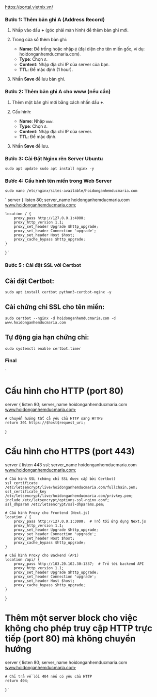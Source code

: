 
https://portal.vietnix.vn/

### Bước 1: Thêm bản ghi A (Address Record)
1. Nhấp vào dấu **+** (góc phải màn hình) để thêm bản ghi mới.
2. Trong cửa sổ thêm bản ghi:
   - **Name**: Để trống hoặc nhập `@` (đại diện cho tên miền gốc, ví dụ: hoidonganhemducmaria.com).
   - **Type**: Chọn `A`.
   - **Content**: Nhập địa chỉ IP của server của bạn.
   - **TTL**: Để mặc định (1 hour).

3. Nhấn **Save** để lưu bản ghi.

### Bước 2: Thêm bản ghi A cho www (nếu cần)
1. Thêm một bản ghi mới bằng cách nhấn dấu **+**.
2. Cấu hình:
   - **Name**: Nhập `www`.
   - **Type**: Chọn `A`.
   - **Content**: Nhập địa chỉ IP của server.
   - **TTL**: Để mặc định.

3. Nhấn **Save** để lưu.

### Bước 3: Cài Đặt Nginx  rên Server Ubuntu
`
sudo apt update
sudo apt install nginx -y
`
### Bước 4: Cấu hình tên miền trong Web Server
`
sudo nano /etc/nginx/sites-available/hoidonganhemducmaria.com
`

`
server {
    listen 80;
    server_name hoidonganhemducmaria.com www.hoidonganhemducmaria.com;

    location / {
        proxy_pass http://127.0.0.1:4000;
        proxy_http_version 1.1;
        proxy_set_header Upgrade $http_upgrade;
        proxy_set_header Connection 'upgrade';
        proxy_set_header Host $host;
        proxy_cache_bypass $http_upgrade;
    }
}
`
### Bước 5 : Cài đặt SSL với Certbot

## Cài đặt Certbot:
`
sudo apt install certbot python3-certbot-nginx -y
`
## Cài chứng chỉ SSL cho tên miền:
`
sudo certbot --nginx -d hoidonganhemducmaria.com -d www.hoidonganhemducmaria.com
`

## Tự động gia hạn chứng chỉ:
`
sudo systemctl enable certbot.timer
`


### Final
`
# Cấu hình cho HTTP (port 80)
server {
    listen 80;
    server_name hoidonganhemducmaria.com www.hoidonganhemducmaria.com;

    # Chuyển hướng tất cả yêu cầu HTTP sang HTTPS
    return 301 https://$host$request_uri;
}

# Cấu hình cho HTTPS (port 443)
server {
    listen 443 ssl;
    server_name hoidonganhemducmaria.com www.hoidonganhemducmaria.com;

    # Cấu hình SSL (chứng chỉ SSL được cấp bởi Certbot)
    ssl_certificate /etc/letsencrypt/live/hoidonganhemducmaria.com/fullchain.pem;
    ssl_certificate_key /etc/letsencrypt/live/hoidonganhemducmaria.com/privkey.pem;
    include /etc/letsencrypt/options-ssl-nginx.conf;
    ssl_dhparam /etc/letsencrypt/ssl-dhparams.pem;

    # Cấu hình Proxy cho Frontend (Next.js)
    location / {
        proxy_pass http://127.0.0.1:3000;  # Trỏ tới ứng dụng Next.js
        proxy_http_version 1.1;
        proxy_set_header Upgrade $http_upgrade;
        proxy_set_header Connection 'upgrade';
        proxy_set_header Host $host;
        proxy_cache_bypass $http_upgrade;
    }

    # Cấu hình Proxy cho Backend (API)
    location /api/ {
        proxy_pass http://103.20.102.30:1337;  # Trỏ tới backend API
        proxy_http_version 1.1;
        proxy_set_header Upgrade $http_upgrade;
        proxy_set_header Connection 'upgrade';
        proxy_set_header Host $host;
        proxy_cache_bypass $http_upgrade;
    }
}

# Thêm một server block cho việc không cho phép truy cập HTTP trực tiếp (port 80) mà không chuyển hướng
server {
    listen 80;
    server_name hoidonganhemducmaria.com www.hoidonganhemducmaria.com;

    # Chỉ trả về lỗi 404 nếu có yêu cầu HTTP
    return 404;
}
`
